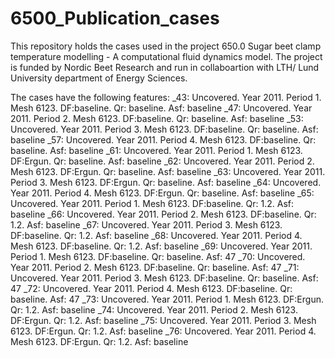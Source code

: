 # 6500_Publication_cases

This repository holds the cases used in the project 650.0 Sugar beet clamp temperature modelling - A computational fluid dynamics model.
The project is funded by Nordic Beet Research and run in collaboartion with LTH/ Lund University department of Energy Sciences.

The cases have the following features:
_43: Uncovered. Year 2011. Period 1. Mesh 6123. DF:baseline. Qr: baseline. Asf: baseline
_47: Uncovered. Year 2011. Period 2. Mesh 6123. DF:baseline. Qr: baseline. Asf: baseline
_53: Uncovered. Year 2011. Period 3. Mesh 6123. DF:baseline. Qr: baseline. Asf: baseline
_57: Uncovered. Year 2011. Period 4. Mesh 6123. DF:baseline. Qr: baseline. Asf: baseline
_61: Uncovered. Year 2011. Period 1. Mesh 6123. DF:Ergun. Qr: baseline. Asf: baseline
_62: Uncovered. Year 2011. Period 2. Mesh 6123. DF:Ergun. Qr: baseline. Asf: baseline
_63: Uncovered. Year 2011. Period 3. Mesh 6123. DF:Ergun. Qr: baseline. Asf: baseline
_64: Uncovered. Year 2011. Period 4. Mesh 6123. DF:Ergun. Qr: baseline. Asf: baseline
_65: Uncovered. Year 2011. Period 1. Mesh 6123. DF:baseline. Qr: 1.2. Asf: baseline
_66: Uncovered. Year 2011. Period 2. Mesh 6123. DF:baseline. Qr: 1.2. Asf: baseline
_67: Uncovered. Year 2011. Period 3. Mesh 6123. DF:baseline. Qr: 1.2. Asf: baseline
_68: Uncovered. Year 2011. Period 4. Mesh 6123. DF:baseline. Qr: 1.2. Asf: baseline
_69: Uncovered. Year 2011. Period 1. Mesh 6123. DF:baseline. Qr: baseline. Asf: 47
_70: Uncovered. Year 2011. Period 2. Mesh 6123. DF:baseline. Qr: baseline. Asf: 47
_71: Uncovered. Year 2011. Period 3. Mesh 6123. DF:baseline. Qr: baseline. Asf: 47
_72: Uncovered. Year 2011. Period 4. Mesh 6123. DF:baseline. Qr: baseline. Asf: 47
_73: Uncovered. Year 2011. Period 1. Mesh 6123. DF:Ergun. Qr: 1.2. Asf: baseline
_74: Uncovered. Year 2011. Period 2. Mesh 6123. DF:Ergun. Qr: 1.2. Asf: baseline
_75: Uncovered. Year 2011. Period 3. Mesh 6123. DF:Ergun. Qr: 1.2. Asf: baseline
_76: Uncovered. Year 2011. Period 4. Mesh 6123. DF:Ergun. Qr: 1.2. Asf: baseline
